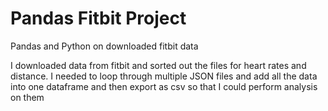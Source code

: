# Pandas Fitbit Project
Pandas and Python on downloaded fitbit data

I downloaded data from fitbit and sorted out the files for heart rates and distance. I needed to loop through multiple JSON files and add all the data into one dataframe and then export as csv so that I could perform analysis on them
